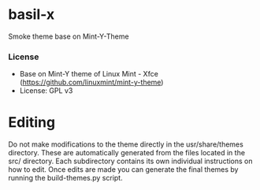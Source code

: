 # basil-x
Smoke theme base on Mint-Y-Theme

### License
 * Base on Mint-Y theme of Linux Mint - Xfce (https://github.com/linuxmint/mint-y-theme)
 * License: GPL v3

Editing
=======

Do not make modifications to the theme directly in the usr/share/themes directory. These are automatically generated from the files located in the src/ directory. Each subdirectory contains its own individual instructions on how to edit. Once edits are made you can generate the final themes by running the build-themes.py script.

